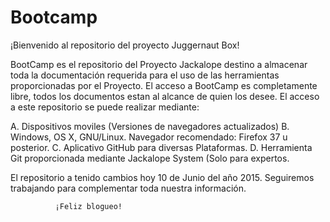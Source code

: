 # Bootcamp
¡Bienvenido al repositorio del proyecto Juggernaut Box!

BootCamp es el repositorio del Proyecto Jackalope destino a almacenar toda la documentación requerida para el uso de las herramientas proporcionadas por el Proyecto.
El acceso a BootCamp es completamente libre, todos los documentos estan al alcance de quien los desee.
El acceso a este repositorio se puede realizar mediante:

A. Dispositivos moviles (Versiones de navegadores actualizados)
B. Windows, OS X, GNU/Linux. Navegador recomendado: Firefox 37 u posterior.
C. Aplicativo GitHub para diversas Plataformas.
D. Herramienta Git proporcionada mediante Jackalope System (Solo para expertos.
      
El repositorio a tenido cambios hoy 10 de Junio del año 2015.
Seguiremos trabajando para complementar toda nuestra información.


              ¡Feliz blogueo!
